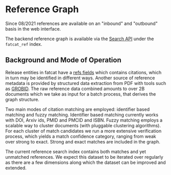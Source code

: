 
# Reference Graph

Since 08/2021 references are available on an "inbound" and "outbound" basis in
the web interface.

The backend reference graph is available via the [Search API](./search_api.md)
under the `fatcat_ref` index.

## Background and Mode of Operation

Release entities in fatcat have a [refs fields](./entity_release.md) which
contains citations, which in turn may be identified in different ways. Another
source of reference metadata is provided by structured data extraction from PDF
with tools such as [GROBID](https://grobid.readthedocs.io). The raw reference data combined
amounts to over 2B documents which we take as input for a batch process, that
derives the graph structure.

Two main modes of citation matching are employed: identifier based matching and
fuzzy matching. Identifier based matching currently works with DOI, Arxiv ids,
PMID and PMCID and ISBN. Fuzzy matching employs a scalable way to cluster
documents (with pluggable clustering algorithms). For each cluster of match
candidates we run a more extensive verification process, which yields a match
confidence category, ranging from weak over strong to exact. Strong and exact
matches are included in the graph.

The current reference search index contains both matches and yet unmatched
references. We expect this dataset to be iterated over regularly as there are
a few dimensions along which the dataset can be improved and extended.
